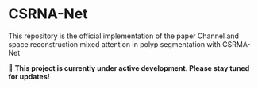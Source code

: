 # CSRNA-Net
This repository is the official implementation of the paper Channel and space reconstruction mixed attention in polyp  segmentation with CSRMA-Net

🚀 **This project is currently under active development. Please stay tuned for updates!**
